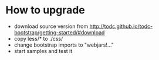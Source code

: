 # How to upgrade

 - download source version from http://todc.github.io/todc-bootstrap/getting-started/#download
 - copy less/* to ./css/
 - change bootstrap imports to "webjars!..."
 - start samples and test it